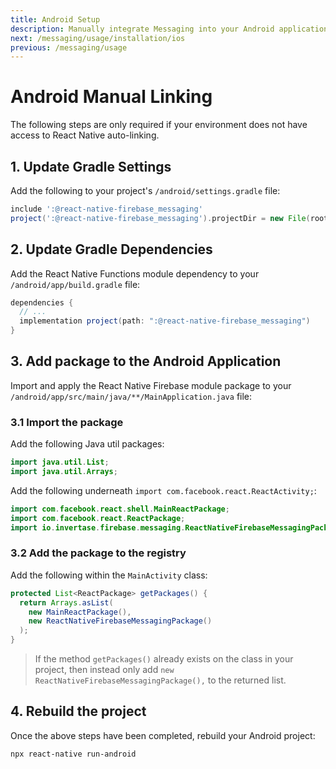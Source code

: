 ```yaml
---
title: Android Setup
description: Manually integrate Messaging into your Android application.
next: /messaging/usage/installation/ios
previous: /messaging/usage
---
```


# Android Manual Linking

The following steps are only required if your environment does not have access to React Native auto-linking.

## 1. Update Gradle Settings

Add the following to your project's `/android/settings.gradle` file:

```groovy
include ':@react-native-firebase_messaging'
project(':@react-native-firebase_messaging').projectDir = new File(rootProject.projectDir, './../node_modules/@react-native-firebase/messaging/android')
```

## 2. Update Gradle Dependencies

Add the React Native Functions module dependency to your `/android/app/build.gradle` file:

```groovy
dependencies {
  // ...
  implementation project(path: ":@react-native-firebase_messaging")
}
```

## 3. Add package to the Android Application

Import and apply the React Native Firebase module package to your `/android/app/src/main/java/**/MainApplication.java` file:

### 3.1 Import the package

Add the following Java util packages:

```java
import java.util.List;
import java.util.Arrays;
```

Add the following underneath
`import com.facebook.react.ReactActivity;`:

```java
import com.facebook.react.shell.MainReactPackage;
import com.facebook.react.ReactPackage;
import io.invertase.firebase.messaging.ReactNativeFirebaseMessagingPackage;
```

### 3.2 Add the package to the registry

Add the following within the `MainActivity` class:

```java
protected List<ReactPackage> getPackages() {
  return Arrays.asList(
    new MainReactPackage(),
    new ReactNativeFirebaseMessagingPackage()
  );
}
```

> If the method `getPackages()` already exists on the class in your project, then instead only add `new ReactNativeFirebaseMessagingPackage(),` to the returned list.

## 4. Rebuild the project

Once the above steps have been completed, rebuild your Android project:

```bash
npx react-native run-android
```
